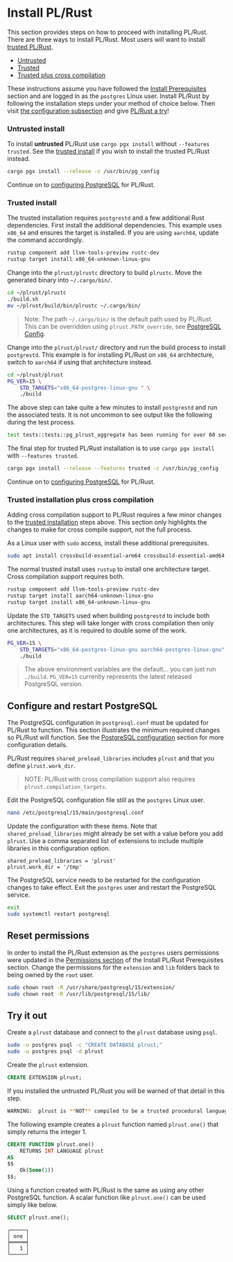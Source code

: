 # Install PL/Rust

This section provides steps on how to proceed with installing PL/Rust.  There
are three ways to install PL/Rust.
Most users will want to install [trusted PL/Rust](#trusted-install).

* [Untrusted](#untrusted-install)
* [Trusted](#trusted-install)
* [Trusted plus cross compilation](install-plrust.md#trusted-installation-plus-cross-compilation)


These instructions assume you have followed the [Install Prerequisites](install-prerequisites.md)
section and are logged in as the `postgres` Linux user.
Install PL/Rust by following the installation steps under your method of choice
below.  Then visit
[the configuration subsection](install-plrust.html#configure-and-restart-postgresql)
and give [PL/Rust a try](install-plrust.html#try-it-out)!


### Untrusted install

To install **untrusted** PL/Rust use `cargo pgx install`
without `--features trusted`.  See the [trusted install](#trusted-install) if you
wish to install the trusted PL/Rust instead.

```bash
cargo pgx install --release -c /usr/bin/pg_config
```

Continue on to [configuring PostgreSQL](install-plrust.html#configure-and-restart-postgresql)
for PL/Rust.


### Trusted install

The trusted installation requires `postgrestd` and a few additional
Rust dependencies.  First install the additional dependencies.  This example
uses `x86_64` and ensures the target is installed.  If you are using `aarch64`,
update the command accordingly.


```bash
rustup component add llvm-tools-preview rustc-dev
rustup target install x86_64-unknown-linux-gnu
```

Change into the `plrust/plrustc` directory to build `plrustc`.
Move the generated binary into `~/.cargo/bin/`.

```bash
cd ~/plrust/plrustc
./build.sh
mv ~/plrust/build/bin/plrustc ~/.cargo/bin/
```

> Note:  The path `~/.cargo/bin/` is the default path used by PL/Rust. This can be overridden using `plrust.PATH_override`, see [PostgreSQL Config](./config-pg.md).


Change into the `plrust/plrust/` directory and run the build process to
install `postgrestd`.  This example is for installing PL/Rust on `x86_64`
architecture, switch to `aarch64` if using that architecture instead.

```bash
cd ~/plrust/plrust
PG_VER=15 \
    STD_TARGETS="x86_64-postgres-linux-gnu " \
    ./build
```

The above step can take quite a few minutes to
install `postgrestd` and run the associated tests.
It is not uncommon to see output like the following during the
test process.

```bash
test tests::tests::pg_plrust_aggregate has been running for over 60 seconds
```


The final step for trusted PL/Rust installation is to use
`cargo pgx install` with `--features trusted`.

```bash
cargo pgx install --release --features trusted -c /usr/bin/pg_config
```

Continue on to [configuring PostgreSQL](install-plrust.html#configure-and-restart-postgresql)
for PL/Rust.


### Trusted installation plus cross compilation

Adding cross compilation support to PL/Rust requires a few minor changes to the
[trusted installation](#trusted-install) steps above.  This section only highlights
the changes to make for cross compile support, not the full process.


As a Linux user with `sudo` access, install these additional prerequisites.


```bash
sudo apt install crossbuild-essential-arm64 crossbuild-essential-amd64
```

The normal trusted install uses `rustup` to install one architecture target.
Cross compilation support requires both.

```bash
rustup component add llvm-tools-preview rustc-dev
rustup target install aarch64-unknown-linux-gnu
rustup target install x86_64-unknown-linux-gnu
```


Update the `STD_TARGETS` used when building `postgrestd` to include both architectures.
This step will take longer with cross compilation then only one architectures, as
it is required to double some of the work.

```bash
PG_VER=15 \
    STD_TARGETS="x86_64-postgres-linux-gnu aarch64-postgres-linux-gnu" \
    ./build
```

> The above environment variables are the default... you can just run `./build`.  `PG_VER=15` currently represents the latest released PostgreSQL version. 




## Configure and restart PostgreSQL

The PostgreSQL configuration in `postgresql.conf` must be updated for PL/Rust
to function. This section illustrates the minimum required changes so PL/Rust
will function. 
See the [PostgreSQL configuration](./config-pg.md) section for more configuration details.

PL/Rust requires `shared_preload_libraries` includes `plrust` and that you
define `plrust.work_dir`.

> NOTE:  PL/Rust with cross compilation support also requires `plrust.compilation_targets`.

Edit the PostgreSQL configuration file still as the `postgres` Linux user.

```bash
nano /etc/postgresql/15/main/postgresql.conf
```

Update the configuration with these items.  Note that `shared_preload_libraries`
might already be set with a value before you add `plrust`.  Use a comma separated
list of extensions to include multiple libraries in this configuration option.

```
shared_preload_libraries = 'plrust'
plrust.work_dir = '/tmp'
```

The PostgreSQL service needs to be restarted for the configuration changes
to take effect. Exit the `postgres` user and restart the PostgreSQL service.
 
```bash
exit
sudo systemctl restart postgresql
```

## Reset permissions

In order to install the PL/Rust extension as the `postgres` users permissions
were updated in the [Permissions section](install-prerequisites.html#permissions)
of the Install PL/Rust Prerequisites section.
Change the permissions for the `extension` and `lib` folders back
to being owned by the `root` user.

```bash
sudo chown root -R /usr/share/postgresql/15/extension/
sudo chown root -R /usr/lib/postgresql/15/lib/
```

## Try it out

Create a `plrust` database and connect to the `plrust` database
using `psql`.


```bash
sudo -u postgres psql -c "CREATE DATABASE plrust;"
sudo -u postgres psql -d plrust
```

Create the `plrust` extension.


```sql
CREATE EXTENSION plrust;
```


If you installed the untrusted PL/Rust you will be warned of that detail
in this step.

```bash
WARNING:  plrust is **NOT** compiled to be a trusted procedural language
```

The following example creates a `plrust` function named `plrust.one()`
that simply returns the integer 1.


```sql
CREATE FUNCTION plrust.one()
    RETURNS INT LANGUAGE plrust
AS
$$
    Ok(Some(1))
$$;
```

Using a function created with PL/Rust is the same as using any other
PostgreSQL function.  A scalar function like `plrust.one()` can
be used simply like below.


```sql
SELECT plrust.one();
```

```
┌─────┐
│ one │
╞═════╡
│   1 │
└─────┘
```



